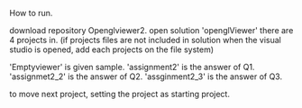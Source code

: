 How to run.

download repository Openglviewer2.
open solution 'openglViewer'
there are 4 projects in.
(if projects files are not included in solution when the visual studio is opened, add each projects on the file system)

'Emptyviewer' is given sample.
'assignment2' is the answer of Q1.
'assignmet2_2' is the answer of Q2.
'assginment2_3' is the answer of Q3.

to move next project, setting the project as starting project.

